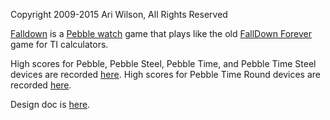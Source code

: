 Copyright 2009-2015 Ari Wilson, All Rights Reserved

[Falldown](https://apps.getpebble.com/applications/52b5584420fef47f82000011) is a [Pebble watch](http://getpebble.com/) game that plays like the old [FallDown Forever](http://www.ticalc.org/pub/86/asm/games/fd2.zip) game for TI calculators.

High scores for Pebble, Pebble Steel, Pebble Time, and Pebble Time Steel devices are recorded [here](http://pebblescores.appspot.com/list?game=Falldown2). High scores for Pebble Time Round devices are recorded [here](http://pebblescores.appspot.com/list?game=Falldown3).

Design doc is [here](https://docs.google.com/document/d/1uZACM0iK8iEmIFaH3TRUqjV0uv8db0FIMSABnrRdYyw/edit).
